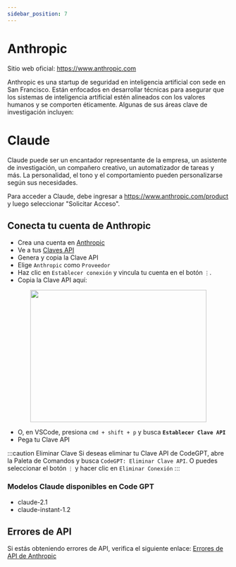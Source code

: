 ```yaml
---
sidebar_position: 7
---
```


# Anthropic
Sitio web oficial: https://www.anthropic.com

Anthropic es una startup de seguridad en inteligencia artificial con sede en San Francisco. Están enfocados en desarrollar técnicas para asegurar que los sistemas de inteligencia artificial estén alineados con los valores humanos y se comporten éticamente.
Algunas de sus áreas clave de investigación incluyen:

# Claude
Claude puede ser un encantador representante de la empresa, un asistente de investigación, un compañero creativo, un automatizador de tareas y más. La personalidad, el tono y el comportamiento pueden personalizarse según sus necesidades.

Para acceder a Claude, debe ingresar a https://www.anthropic.com/product y luego seleccionar "Solicitar Acceso".

## Conecta tu cuenta de Anthropic
- Crea una cuenta en [Anthropic](https://console.anthropic.com/)
- Ve a tus [Claves API](https://app.nightfall.ai/developer-platform/api-keys)
- Genera y copia la Clave API
- Elige `Anthropic` como `Proveedor`
- Haz clic en `Establecer conexión` y vincula tu cuenta en el botón `⋮`.
- Copia la Clave API aquí:

<p align="center">
      <img width="400" height="300" src="https://github.com/davila7/code-gpt-docs/assets/37567214/d83dda72-9095-43c7-9be1-77dc29e685e3" />
</p>

- O, en VSCode, presiona `cmd + shift + p` y busca **`Establecer Clave API`**
- Pega tu Clave API

:::caution Eliminar Clave
Si deseas eliminar tu Clave API de CodeGPT, abre la Paleta de Comandos y busca `CodeGPT: Eliminar Clave API`. O puedes seleccionar el botón `⋮` y hacer clic en `Eliminar Conexión`
:::

### Modelos Claude disponibles en Code GPT
- claude-2.1
- claude-instant-1.2

## Errores de API
Si estás obteniendo errores de API, verifica el siguiente enlace: [Errores de API de Anthropic](https://docs.anthropic.com/claude/reference/errors-and-rate-limits)

